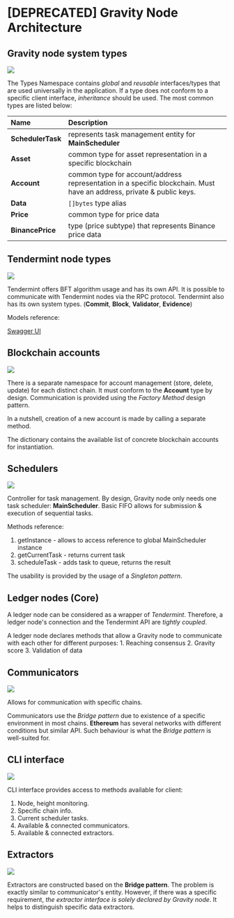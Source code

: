 # \[DEPRECATED\] Gravity Node Architecture

## Gravity node system types

![](../.gitbook/assets/gh-node-types.png)



The Types Namespace contains _global_ and _reusable_ interfaces/types that are used universally in the application. If a type does not conform to a specific client interface, _inheritance_ should be used. The most common types are listed below:

| Name | Description |
| :--- | :--- |
| **SchedulerTask** | represents task management entity for **MainScheduler** |
| **Asset** | common type for asset representation in a specific blockchain |
| **Account** | common type for account/address representation in a specific blockchain. Must have an address, private & public keys. |
| **Data** | `[]bytes` type alias |
| **Price** | common type for price data |
| **BinancePrice** | type \(price subtype\) that represents Binance price data |

## Tendermint node types

![](../.gitbook/assets/tendermint.png)

Tendermint offers BFT algorithm usage and has its own API. It is possible to communicate with Tendermint nodes via the RPC protocol. Tendermint also has its own system types. \(**Commit**, **Block**, **Validator**, **Evidence**\)

Models reference:

[Swagger UI](https://docs.tendermint.com/master/rpc/)

## Blockchain accounts

![](../.gitbook/assets/b-accounts.png)

There is a separate namespace for account management \(store, delete, update\) for each distinct chain. It must conform to the **Account** type by design. Communication is provided using the _Factory Method_ design pattern.

In a nutshell, creation of a new account is made by calling a separate method.

The dictionary contains the available list of concrete blockchain accounts for instantiation.

## Schedulers

![](../.gitbook/assets/scheduler.png)

Controller for task management. By design, Gravity node only needs one task scheduler: **MainScheduler**. Basic FIFO allows for submission & execution of sequential tasks.

Methods reference:

1. getInstance - allows to access reference to global MainScheduler instance
2. getCurrentTask - returns current task
3. scheduleTask - adds task to queue, returns the result

The usability is provided by the usage of a _Singleton pattern_.

## Ledger nodes \(Core\)

A ledger node can be considered as a wrapper of _Tendermint_. Therefore, a ledger node's connection and the Tendermint API are _tightly coupled_.

A ledger node declares methods that allow a Gravity node to communicate with each other for different purposes: 1. Reaching consensus 2. Gravity score 3. Validation of data

## Communicators

![](../.gitbook/assets/communicators.png)

Allows for communication with specific chains. 

Communicators use the _Bridge pattern_ due to existence of a specific environment in most chains. **Ethereum** has several networks with different conditions but similar API. Such behaviour is what the _Bridge pattern_ is well-suited for. 

## CLI interface

![](../.gitbook/assets/client-cli.png)

CLI interface provides access to methods available for client:

1. Node, height monitoring. 
2. Specific chain info. 
3. Current scheduler tasks.
4. Available & connected communicators.
5. Available & connected extractors.

## Extractors

![](../.gitbook/assets/extractors.png)

Extractors are constructed based on the **Bridge pattern**. The problem is exactly similar to communicator's entity. However, if there was a specific requirement, _the extractor interface is solely declared by Gravity node_. It helps to distinguish specific data extractors.


